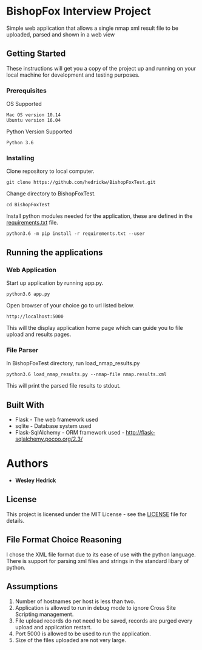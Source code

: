 # BishopFox Interview Project

Simple web application that allows a single nmap xml result file to be uploaded, parsed and shown in a web view

## Getting Started

These instructions will get you a copy of the project up and running on your local machine for development and testing purposes.

### Prerequisites

OS Supported
```
Mac OS version 10.14
Ubuntu version 16.04
```
Python Version Supported
```
Python 3.6
```
### Installing

Clone repository to local computer.

```
git clone https://github.com/hedrickw/BishopFoxTest.git
```

Change directory to BishopFoxTest.
```
cd BishopFoxTest
```

Install python modules needed for the application, these are defined in the [requirements.txt](requirements.txt) file.

```
python3.6 -m pip install -r requirements.txt --user
```

## Running the applications

### Web Application
Start up application by running app.py.
```
python3.6 app.py
```

Open browser of your choice go to url listed below.

```
http://localhost:5000
```
This will the display application home page which can guide you to file upload and results pages.

### File Parser
In BishopFoxTest directory, run load_nmap_results.py
```
python3.6 load_nmap_results.py --nmap-file nmap.results.xml 
```

This will print the parsed file results to stdout.

## Built With

* Flask - The web framework used
* sqlite - Database system used
* Flask-SqlAlchemy - ORM framework used - http://flask-sqlalchemy.pocoo.org/2.3/

# Authors

* **Wesley Hedrick** 


## License

This project is licensed under the MIT License - see the [LICENSE](LICENSE) file for details.

## File Format Choice Reasoning
I chose the XML file format due to its ease of use with the python language. There is support for parsing xml files and strings in the standard libary of python.

## Assumptions
1. Number of hostnames per host is less than two.
2. Application is allowed to run in debug mode to ignore Cross Site Scripting management.
3. File upload records do not need to be saved, records are purged every upload and application restart.
4. Port 5000 is allowed to be used to run the application.
5. Size of the files uploaded are not very large.
